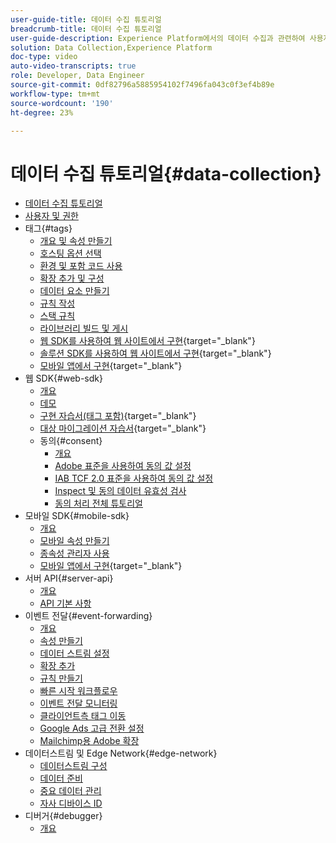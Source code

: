 ```yaml
---
user-guide-title: 데이터 수집 튜토리얼
breadcrumb-title: 데이터 수집 튜토리얼
user-guide-description: Experience Platform에서의 데이터 수집과 관련하여 사용자에게 유용한 사용 방법 비디오 및 튜토리얼입니다.
solution: Data Collection,Experience Platform
doc-type: video
auto-video-transcripts: true
role: Developer, Data Engineer
source-git-commit: 0df82796a5885954102f7496fa043c0f3ef4b89e
workflow-type: tm+mt
source-wordcount: '190'
ht-degree: 23%

---
```



# 데이터 수집 튜토리얼{#data-collection}

+ [데이터 수집 튜토리얼](overview.md)
+ [사용자 및 권한](admin/users-and-permissions.md)
+ 태그{#tags}
   + [개요 및 속성 만들기](tags/create-a-property.md)
   + [호스팅 옵션 선택](tags/choose-a-hosting-option.md)
   + [환경 및 포함 코드 사용](tags/use-environments-and-embed-codes.md)
   + [확장 추가 및 구성](tags/add-and-configure-extensions.md)
   + [데이터 요소 만들기](tags/create-data-elements.md)
   + [규칙 작성](tags/build-rules.md)
   + [스택 규칙](tags/stack-rules.md)
   + [라이브러리 빌드 및 게시](tags/build-and-publish-a-library.md)
   + [웹 SDK를 사용하여 웹 사이트에서 구현](https://experienceleague.adobe.com/docs/platform-learn/implement-web-sdk/overview.html?lang=ko-KR){target="_blank"}
   + [솔루션 SDK를 사용하여 웹 사이트에서 구현](https://experienceleague.adobe.com/docs/platform-learn/implement-in-websites/overview.html){target="_blank"}
   + [모바일 앱에서 구현](https://experienceleague.adobe.com/docs/platform-learn/implement-mobile-sdk/overview.html?lang=ko-KR){target="_blank"}
+ 웹 SDK{#web-sdk}
   + [개요](web-sdk/overview.md)
   + [데모](web-sdk/demo.md)
   + [구현 자습서(태그 포함)](https://experienceleague.adobe.com/docs/platform-learn/implement-web-sdk/overview.html?lang=ko-KR){target="_blank"}
   + [대상 마이그레이션 자습서](https://experienceleague.adobe.com/docs/platform-learn/migrate-target-to-websdk/introduction.html){target="_blank"}
   + 동의{#consent}
      + [개요](web-sdk/consent/overview.md)
      + [Adobe 표준을 사용하여 동의 값 설정](web-sdk/consent/set-consent-adobe.md)
      + [IAB TCF 2.0 표준을 사용하여 동의 값 설정](web-sdk/consent/set-consent-iab.md)
      + [Inspect 및 동의 데이터 유효성 검사](web-sdk/consent/inspect.md)
      + [동의 처리 전체 튜토리얼](web-sdk/consent/tutorial.md)
+ 모바일 SDK{#mobile-sdk}
   + [개요](mobile-sdk/overview.md)
   + [모바일 속성 만들기](mobile-sdk/create-mobile-properties.md)
   + [종속성 관리자 사용](mobile-sdk/use-dependency-managers.md)
   + [모바일 앱에서 구현](https://experienceleague.adobe.com/docs/platform-learn/implement-mobile-sdk/overview.html?lang=ko-KR){target="_blank"}
+ 서버 API{#server-api}
   + [개요](server-api/overview.md)
   + [API 기본 사항](server-api/introduction.md)
+ 이벤트 전달{#event-forwarding}
   + [개요](event-forwarding/overview.md)
   + [속성 만들기](event-forwarding/create-a-property.md)
   + [데이터 스트림 설정](event-forwarding/set-up-a-datastream.md)
   + [확장 추가](event-forwarding/add-an-extension.md)
   + [규칙 만들기](event-forwarding/create-a-rule.md)
   + [빠른 시작 워크플로우](event-forwarding/quick-start-workflows.md)
   + [이벤트 전달 모니터링](event-forwarding/monitor.md)
   + [클라이언트측 태그 이동](event-forwarding/consider-moving-tags.md)
   + [Google Ads 고급 전환 설정](event-forwarding/set-up-google-ads-enhanced-conversions.md)
   + [Mailchimp용 Adobe 확장](event-forwarding/adobe-extension-for-mailchimp.md)
+ 데이터스트림 및 Edge Network{#edge-network}
   + [데이터스트림 구성](edge/configure-datastreams.md)
   + [데이터 준비](edge/data-prep.md)
   + [중요 데이터 관리](edge/manage-sensitive-data-in-datastreams.md)
   + [자사 디바이스 ID](edge/generate-first-party-device-ids.md)
+ 디버거{#debugger}
   + [개요](debugger/overview.md)

